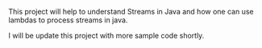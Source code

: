 This project will help to understand Streams in Java and how one can use lambdas to process streams in java.

I will be update this project with more sample code shortly. 